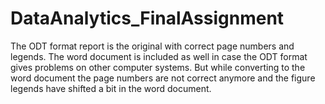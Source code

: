 # DataAnalytics_FinalAssignment

The ODT format report is the original with correct page numbers and legends. 
The word document is included as well in case the ODT format gives problems on other computer systems. But while converting to the word document the page numbers are not correct anymore and the figure legends have shifted a bit in the word document.

